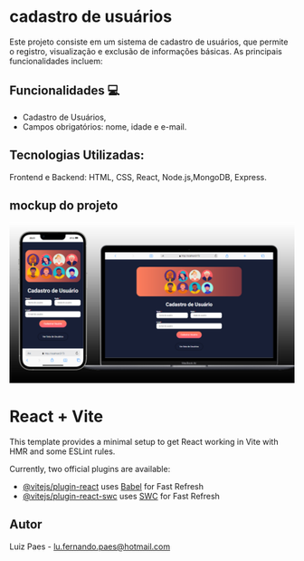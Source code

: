 # cadastro de usuários

Este projeto consiste em um sistema de cadastro de usuários, que permite o registro, visualização e exclusão de informações básicas. As principais funcionalidades incluem:

## Funcionalidades 💻
- Cadastro de Usuários,
- Campos obrigatórios: nome, idade e e-mail.

## Tecnologias Utilizadas:
Frontend e Backend: HTML, CSS, React, Node.js,MongoDB, Express.


## mockup do projeto
<img src="https://github.com/LuuizPaes/api-de-criacao-de-usuarios/blob/main/assets/mockup-cadastro-usuarios.png?raw=true" alt="mockup-project">


# React + Vite

This template provides a minimal setup to get React working in Vite with HMR and some ESLint rules.

Currently, two official plugins are available:

- [@vitejs/plugin-react](https://github.com/vitejs/vite-plugin-react/blob/main/packages/plugin-react/README.md) uses [Babel](https://babeljs.io/) for Fast Refresh
- [@vitejs/plugin-react-swc](https://github.com/vitejs/vite-plugin-react-swc) uses [SWC](https://swc.rs/) for Fast Refresh

## Autor

Luiz Paes - lu.fernando.paes@hotmail.com
